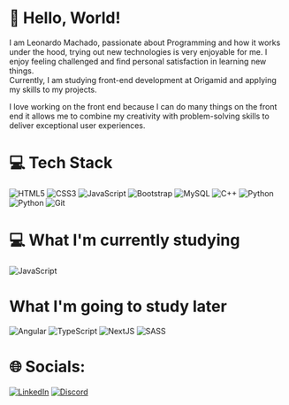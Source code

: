 # 👋 Hello, World!

I am Leonardo Machado, passionate about Programming and how it works under the hood, trying out new technologies is very enjoyable for me. I enjoy feeling challenged and find personal satisfaction in learning new things. </br>
Currently, I am studying front-end development at Origamid and applying my skills to my projects.

I love working on the front end because I can do many things on the front end it allows me to combine my creativity with problem-solving skills to deliver exceptional user experiences.

# 💻 Tech Stack

![HTML5](https://img.shields.io/badge/html5-%23E34F26.svg?style=for-the-badge&logo=html5&logoColor=white) ![CSS3](https://img.shields.io/badge/css3-%231572B6.svg?style=for-the-badge&logo=css3&logoColor=white) ![JavaScript](https://img.shields.io/badge/javascript-%23323330.svg?style=for-the-badge&logo=javascript&logoColor=%23F7DF1E) ![Bootstrap](https://img.shields.io/badge/Bootstrap-563D7C?style=for-the-badge&logo=bootstrap&logoColor=white) ![MySQL](https://img.shields.io/badge/MySQL-00000F?style=for-the-badge&logo=mysql&logoColor=white) ![C++](https://img.shields.io/badge/C%2B%2B-00599C?style=for-the-badge&logo=c%2B%2B&logoColor=white) ![Python](https://img.shields.io/badge/Python-14354C?style=for-the-badge&logo=python&logoColor=white) ![Python](https://img.shields.io/badge/PHP-777BB4?style=for-the-badge&logo=php&logoColor=white) ![Git](https://img.shields.io/badge/Git-E34F26?style=for-the-badge&logo=git&logoColor=white) 

# 💻 What I'm currently studying

![JavaScript](https://img.shields.io/badge/javascript-%23323330.svg?style=for-the-badge&logo=javascript&logoColor=%23F7DF1E)

# What I'm going to study later

![Angular](https://ng-icons.github.io/ng-icons/assets/angular.svg) ![TypeScript](https://img.shields.io/badge/typescript-%23007ACC.svg?style=for-the-badge&logo=typescript&logoColor=white) ![NextJS](https://img.shields.io/badge/Next-black?style=for-the-badge&logo=next.js&logoColor=white) ![SASS](https://img.shields.io/badge/SASS-hotpink.svg?style=for-the-badge&logo=SASS&logoColor=white) 

# 🌐 Socials:
[![LinkedIn](https://img.shields.io/badge/LinkedIn-%230077B5.svg?logo=linkedin&logoColor=white)](leonardommachado)
[![Discord](https://img.shields.io/badge/Discord-%237289DA.svg?logo=discord&logoColor=white)](https://discord.gg/.leonardomachado)